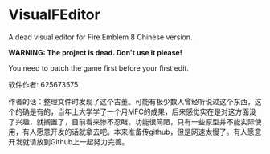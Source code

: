 ﻿# VisualFEditor

A dead visual editor for Fire Emblem 8 Chinese version.

**WARNING: The project is dead. Don't use it please!**

You need to patch the game first before your first edit.

软件作者: 625673575

作者的话：整理文件时发现了这个古董。可能有极少数人曾经听说过这个东西，这个的确是有的，当年上大学学了一个月MFC的成果，后来感觉实在是对这方面没了兴趣，就搁置了，目前看来惨不忍睹。功能很简陋，只有一些原型并不能实际使用，有人愿意开发的话就拿去吧。本来准备传github，但是网速太慢了。有人愿意开发就请放到Github上一起努力完善。
